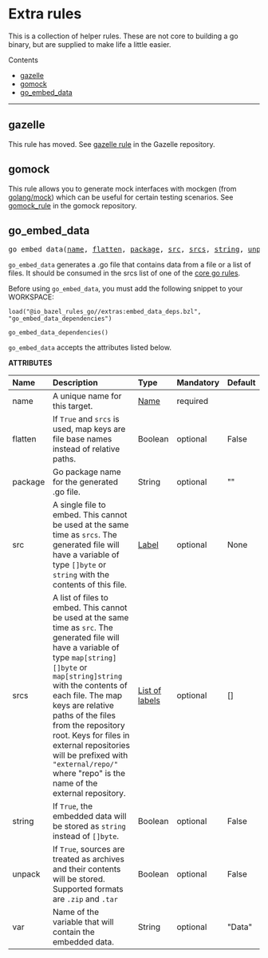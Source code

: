 # Extra rules

This is a collection of helper rules. These are not core to building a go binary, but are supplied
to make life a little easier.

Contents
- [gazelle](#gazelle)
- [gomock](#gomock)
- [go_embed_data](#go_embed_data)

------------------------------------------------------------------------


gazelle
-------

This rule has moved. See [gazelle rule] in the Gazelle repository.

gomock
------

This rule allows you to generate mock interfaces with mockgen (from [golang/mock]) which can be useful for certain testing scenarios. See [gomock_rule] in the gomock repository.



  [gazelle rule]: https://github.com/bazelbuild/bazel-gazelle#bazel-rule
  [golang/mock]: https://github.com/golang/mock
  [gomock_rule]: https://github.com/jmhodges/bazel_gomock
  [core go rules]: core.rst

<a id="#go_embed_data"></a>

## go_embed_data

<pre>
go_embed_data(<a href="#go_embed_data-name">name</a>, <a href="#go_embed_data-flatten">flatten</a>, <a href="#go_embed_data-package">package</a>, <a href="#go_embed_data-src">src</a>, <a href="#go_embed_data-srcs">srcs</a>, <a href="#go_embed_data-string">string</a>, <a href="#go_embed_data-unpack">unpack</a>, <a href="#go_embed_data-var">var</a>)
</pre>

`go_embed_data` generates a .go file that contains data from a file or a
list of files. It should be consumed in the srcs list of one of the
[core go rules].

Before using `go_embed_data`, you must add the following snippet to your
WORKSPACE:

``` bzl
load("@io_bazel_rules_go//extras:embed_data_deps.bzl", "go_embed_data_dependencies")

go_embed_data_dependencies()
```

`go_embed_data` accepts the attributes listed below.


**ATTRIBUTES**


| Name                                      | Description                                                                                                                                                                                                                                                                                                                                                                                                                                                                                      | Type                                                                        | Mandatory | Default |
| :---------------------------------------- | :----------------------------------------------------------------------------------------------------------------------------------------------------------------------------------------------------------------------------------------------------------------------------------------------------------------------------------------------------------------------------------------------------------------------------------------------------------------------------------------------- | :-------------------------------------------------------------------------- | :-------- | :------ |
| <a id="go_embed_data-name"></a>name       | A unique name for this target.                                                                                                                                                                                                                                                                                                                                                                                                                                                                   | <a href="https://bazel.build/docs/build-ref.html#name">Name</a>             | required  |         |
| <a id="go_embed_data-flatten"></a>flatten | If <code>True</code> and <code>srcs</code> is used, map keys are file base names instead of relative paths.                                                                                                                                                                                                                                                                                                                                                                                      | Boolean                                                                     | optional  | False   |
| <a id="go_embed_data-package"></a>package | Go package name for the generated .go file.                                                                                                                                                                                                                                                                                                                                                                                                                                                      | String                                                                      | optional  | ""      |
| <a id="go_embed_data-src"></a>src         | A single file to embed. This cannot be used at the same time as <code>srcs</code>.             The generated file will have a variable of type <code>[]byte</code> or <code>string</code> with the contents of this file.                                                                                                                                                                                                                                                                        | <a href="https://bazel.build/docs/build-ref.html#labels">Label</a>          | optional  | None    |
| <a id="go_embed_data-srcs"></a>srcs       | A list of files to embed. This cannot be used at the same time as <code>src</code>.             The generated file will have a variable of type <code>map[string][]byte</code> or <code>map[string]string</code> with the contents             of each file. The map keys are relative paths of the files from the repository root. Keys for files in external             repositories will be prefixed with <code>"external/repo/"</code> where "repo" is the name of the external repository. | <a href="https://bazel.build/docs/build-ref.html#labels">List of labels</a> | optional  | []      |
| <a id="go_embed_data-string"></a>string   | If <code>True</code>, the embedded data will be stored as <code>string</code> instead of <code>[]byte</code>.                                                                                                                                                                                                                                                                                                                                                                                    | Boolean                                                                     | optional  | False   |
| <a id="go_embed_data-unpack"></a>unpack   | If <code>True</code>, sources are treated as archives and their contents will be stored. Supported formats are <code>.zip</code> and <code>.tar</code>                                                                                                                                                                                                                                                                                                                                           | Boolean                                                                     | optional  | False   |
| <a id="go_embed_data-var"></a>var         | Name of the variable that will contain the embedded data.                                                                                                                                                                                                                                                                                                                                                                                                                                        | String                                                                      | optional  | "Data"  |


